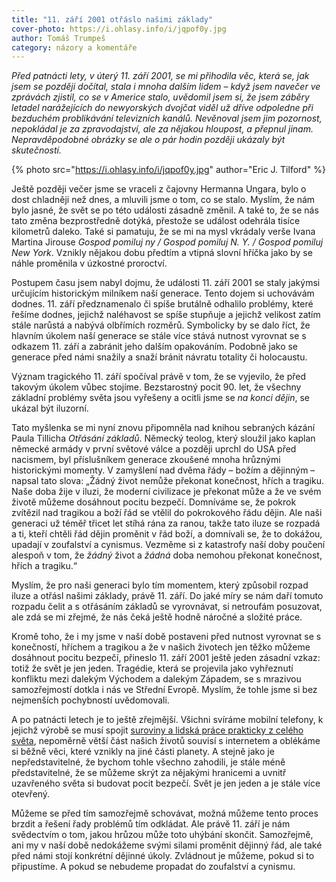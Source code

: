 ```yaml
---
title: "11. září 2001 otřáslo našimi základy"
cover-photo: https://i.ohlasy.info/i/jqpof0y.jpg
author: Tomáš Trumpeš
category: názory a komentáře
---
```


*Před patnácti lety, v úterý 11. září 2001, se mi přihodila věc, která se, jak jsem se později dočítal, stala i mnoha dalším lidem – když jsem navečer ve zprávách zjistil, co se v Americe stalo, uvědomil jsem si, že jsem záběry letadel narážejících do newyorských dvojčat viděl už dříve odpoledne při bezduchém problikávání televizních kanálů. Nevěnoval jsem jim pozornost, nepokládal je za zpravodajství, ale za nějakou hloupost, a přepnul jinam. Nepravděpodobné obrázky se ale o pár hodin později ukázaly být skutečností.*

{% photo src="https://i.ohlasy.info/i/jqpof0y.jpg" author="Eric J. Tilford" %}

Ještě později večer jsme se vraceli z čajovny Hermanna Ungara, bylo o dost chladněji než dnes, a mluvili jsme o tom, co se stalo. Myslím, že nám bylo jasné, že svět se po této události zásadně změnil. A také to, že se nás tato změna bezprostředně dotýká, přestože se událost odehrála tisíce kilometrů daleko. Také si pamatuju, že se mi na mysl vkrádaly verše Ivana Martina Jirouse *Gospod pomiluj ny / Gospod pomiluj N. Y. / Gospod pomiluj New York*. Vznikly nějakou dobu předtím a vtipná slovní hříčka jako by se náhle proměnila v úzkostné proroctví.

Postupem času jsem nabyl dojmu, že události 11. září 2001 se staly jakýmsi určujícím historickým milníkem naší generace. Tento dojem si uchovávám dodnes. 11. září předznamenalo či spíše brutálně odhalilo problémy, které řešíme dodnes, jejichž naléhavost se spíše stupňuje a jejichž velikost zatím stále narůstá a nabývá olbřímích rozměrů. Symbolicky by se dalo říct, že hlavním úkolem naší generace se stále více stává nutnost vyrovnat se s odkazem 11. září a zabránit jeho dalším opakováním. Podobně jako se generace před námi snažily a snaží bránit návratu totality či holocaustu.

Význam tragického 11. září spočíval právě v tom, že se vyjevilo, že před takovým úkolem vůbec stojíme. Bezstarostný pocit 90. let, že všechny základní problémy světa jsou vyřešeny a ocitli jsme se *na konci dějin*, se ukázal být iluzorní.
 
Tato myšlenka se mi nyní znovu připomněla nad knihou sebraných kázání Paula Tillicha *Otřásání základů*. Německý teolog, který sloužil jako kaplan německé armády v první světové válce a později uprchl do USA před nacismem, byl příslušníkem generace zkoušené mnoha hrůznými historickými momenty. V zamyšlení nad dvěma řády – božím a dějinným – napsal tato slova: „Žádný život nemůže překonat konečnost, hřích a tragiku. Naše doba žije v iluzi, že moderní civilizace je překonat může a že ve svém životě můžeme dosáhnout pocitu bezpečí. Domníváme se, že pokrok zvítězil nad tragikou a boží řád se vtělil do pokrokového řádu dějin. Ale naši generaci už téměř třicet let stíhá rána za ranou, takže tato iluze se rozpadá a ti, kteří chtěli řád dějin proměnit v řád boží, a domnívali se, že to dokážou, upadají v zoufalství a cynismus. Vezměme si z katastrofy naší doby poučení alespoň v tom, že *žádný* život a *žádná* doba nemohou překonat konečnost, hřích a tragiku.“

Myslím, že pro naši generaci bylo tím momentem, který způsobil rozpad iluze a otřásl našimi základy, právě 11. září. Do jaké míry se nám daří tomuto rozpadu čelit a s otřásáním základů se vyrovnávat, si netroufám posuzovat, ale zdá se mi zřejmé, že nás čeká ještě hodně náročné a složité práce.

Kromě toho, že i my jsme v naší době postaveni před nutnost vyrovnat se s konečností, hříchem a tragikou a že v našich životech jen těžko můžeme dosáhnout pocitu bezpečí, přineslo 11. září 2001 ještě jeden zásadní vzkaz: totiž že svět je jen jeden. Tragédie, která se projevila jako vyhřeznutí konfliktu mezi dalekým Východem a dalekým Západem, se s mrazivou samozřejmostí dotkla i nás ve Střední Evropě. Myslím, že tohle jsme si bez nejmenších pochybností uvědomovali.
 
A po patnácti letech je to ještě zřejmější. Všichni svíráme mobilní telefony, k jejichž výrobě se musí spojit [suroviny a lidská práce prakticky z celého světa](http://www.chinafile.com/multimedia/infographics/who-supplies-apple-its-not-just-china-interactive-map), nepoměrně větší část našich životů souvisí s internetem a oblékáme si běžně věci, které vznikly na jiné části planety. A stejně jako je nepředstavitelné, že bychom tohle všechno zahodili, je stále méně představitelné, že se můžeme skrýt za nějakými hranicemi a uvnitř uzavřeného světa si budovat pocit bezpečí. Svět je jen jeden a je stále více otevřený.

Můžeme se před tím samozřejmě schovávat, možná můžeme tento proces brzdit a řešení řady problémů tím odkládat. Ale právě 11. září je nám svědectvím o tom, jakou hrůzou může toto uhýbání skončit. Samozřejmě, ani my v naší době nedokážeme svými silami proměnit dějinný řád, ale také před námi stojí konkrétní dějinné úkoly. Zvládnout je můžeme, pokud si to připustíme. A pokud se nebudeme propadat do zoufalství a cynismu.
